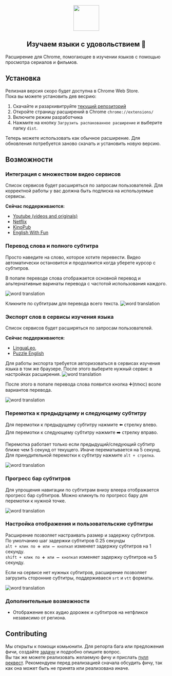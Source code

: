 <p align="center">
  <img height="80" src="./logo.png">
</p>
<p align="center">
  <h2 align="center">Изучаем языки с удовольствием 🎉</h2>
</p>

Расширение для Chrome, помогающее в изучении языков с помощью просмотра сериалов и фильмов.

## Установка

Релизная версия скоро будет доступна в Chrome Web Store.  
Пока вы можете установить дев весрию:

1. Скачайте и разархивитруйте [текущий репозиторий](https://github.com/Nitrino/easysubs/archive/master.zip)
2. Откройте страницу расширений в Chrome `chrome://extensions/`
3. Включите режим разработчика
4. Нажмите на кнопку `Загрузить распакованное расширение` и выберите папку `dist`.

Теперь можете использовать как обычное расширение. Для обновления потребуется заново скачать и установить новую версию.

## Возможности

### Интеграция с множеством видео сервисов

Список сервисов будет расширяться по запросам пользователей.
Для корректной работы у вас должна быть подписка на используемые сервисы.

**Сейчас поддерживаются:**

- [Youtube (videos and originals)](https://www.youtube.com)
- [Netflix](https://www.netflix.com)
- [KinoPub](https://kino.pub)
- [English With Fun](https://english-with-fun.com)

### Перевод слова и полного субтитра

Просто наведите на слово, которое хотите перевести. Видео автоматически остановится и продолжится когда уберете курсор с субтитров.

В попапе переводе слова отображается основной перевод и альтернативные варинаты перевода с частотой использования каждого.

![word translation](screenshots/word.png)

Кликните по субтитрам для перевода всего текста.
![word translation](screenshots/full-sub.png)

### Экспорт слов в сервисы изучения языка

Список сервисов будет расширяться по запросам пользователей.

**Сейчас поддерживаются:**

- [LinguaLeo](https://lingualeo.com),
- [Puzzle English](https://puzzle-english.com)

Для работы экспорта требуется авторизоваться в сервисах изучения языка в том же браузере. После этого выберите нужный сервис в настройках расширения.
![word translation](screenshots/select-service.png)

После этого в попапе перевода слова появится кнопка ➕(плюс) возле вариантов перевода.

![word translation](screenshots/export-to-service.png)

### Перемотка к предыдущему и следующему субтитру

Для перемотки к предыдущему субтитру нажмите ⬅️ стрелку влево.  
Для перемотки к следующему субтитру нажмите ➡️ стрелку вправо.

Перемотка работает только если предыдущий/следующий субтитр ближе чем 5 секунд от текущего. Иначе перематывается на 5 секунд.
Для принудительной перемотки к субтитру нажмите `alt + стрелка`.

![word translation](screenshots/navigation.png)

### Прогресс бар субтитров

Для упрощения навигации по субтитрам внизу влеера отображается прогресс бар субтитров.
Можно кликнуть по прогресс бару для перемотки к нужной точке.

![word translation](screenshots/progressbar.png)

### Настройка отображения и пользовательские субтитры

Расширение позволяет настраивать размер и задержку субтитров.  
По умолчанию шаг задержки субтитров 0.25 секунды  
`alt + клик по ➕ или ➖ кнопкап` изменяет задержку субтитров на 1 секунду.  
`shift + клик по ➕ или ➖ кнопкап` изменяет задержку субтитров на 5 секунду.

Если на сервисе нет нужных субтитров, расширение позволяет загрузить сторонние субтитры, поддерживаеся `srt` и `vtt` форматы.

![word translation](screenshots/subtitles-settings.png)

### Дополнительные возможности

- Отображение всех аудио дорожек и субтитров на нетфликсе независимо от региона.

## Contributing

Мы открыты к помощи комьюнити.
Для репорта бага или предложения фичи, создайте [задачу](https://github.com/Nitrino/easysubs/issues) и подробно опишите вопрос.  
Вы так же можете реализовать желаемую фичу и прислать [пулл реквест](https://github.com/Nitrino/easysubs/pulls). Рекомендуем перед реализацией сначала обсудить фичу, так как она может быть не принята или реализована иначе.
